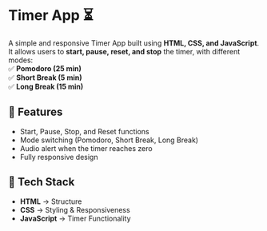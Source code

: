 # Timer App ⏳

A simple and responsive Timer App built using **HTML, CSS, and JavaScript**.  
It allows users to **start, pause, reset, and stop** the timer, with different modes:  
✅ **Pomodoro (25 min)**  
✅ **Short Break (5 min)**  
✅ **Long Break (15 min)**  

## 🚀 Features  
- Start, Pause, Stop, and Reset functions  
- Mode switching (Pomodoro, Short Break, Long Break)  
- Audio alert when the timer reaches zero  
- Fully responsive design  

## 🔧 Tech Stack  
- **HTML** → Structure  
- **CSS** → Styling & Responsiveness  
- **JavaScript** → Timer Functionality  
